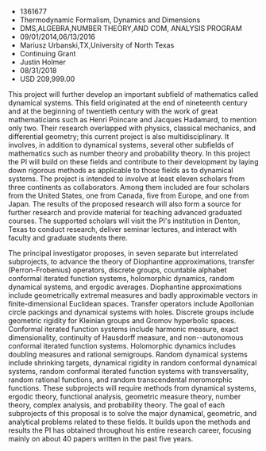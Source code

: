 
* 1361677
* Thermodynamic Formalism, Dynamics and Dimensions
* DMS,ALGEBRA,NUMBER THEORY,AND COM, ANALYSIS PROGRAM
* 09/01/2014,06/13/2016
* Mariusz Urbanski,TX,University of North Texas
* Continuing Grant
* Justin Holmer
* 08/31/2018
* USD 209,999.00

This project will further develop an important subfield of mathematics called
dynamical systems. This field originated at the end of nineteenth century and at
the beginning of twentieth century with the work of great mathematicians such as
Henri Poincare and Jacques Hadamard, to mention only two. Their research
overlapped with physics, classical mechanics, and differential geometry; this
current project is also multidisciplinary. It involves, in addition to dynamical
systems, several other subfields of mathematics such as number theory and
probability theory. In this project the PI will build on these fields and
contribute to their development by laying down rigorous methods as applicable to
those fields as to dynamical systems. The project is intended to involve at
least eleven scholars from three continents as collaborators. Among them
included are four scholars from the United States, one from Canada, five from
Europe, and one from Japan. The results of the proposed research will also form
a source for further research and provide material for teaching advanced
graduated courses. The supported scholars will visit the PI's institution in
Denton, Texas to conduct research, deliver seminar lectures, and interact with
faculty and graduate students there.

The principal investigator proposes, in seven separate but interrelated
subprojects, to advance the theory of Diophantine approximations, transfer
(Perron-Frobenius) operators, discrete groups, countable alphabet conformal
iterated function systems, holomorphic dynamics, random dynamical systems, and
ergodic averages. Diophantine approximations include geometrically extremal
measures and badly approximable vectors in finite-dimensional Euclidean spaces.
Transfer operators include Apollonian circle packings and dynamical systems with
holes. Discrete groups include geometric rigidity for Kleinian groups and Gromov
hyperbolic spaces. Conformal iterated function systems include harmonic measure,
exact dimensionality, continuity of Hausdorff measure, and non--autonomous
conformal iterated function systems. Holomorphic dynamics includes doubling
measures and rational semigroups. Random dynamical systems include shrinking
targets, dynamical rigidity in random conformal dynamical systems, random
conformal iterated function systems with transversality, random rational
functions, and random transcendental meromorphic functions. These subprojects
will require methods from dynamical systems, ergodic theory, functional
analysis, geometric measure theory, number theory, complex analysis, and
probability theory. The goal of each subprojects of this proposal is to solve
the major dynamical, geometric, and analytical problems related to these fields.
It builds upon the methods and results the PI has obtained throughout his entire
research career, focusing mainly on about 40 papers written in the past five
years.
